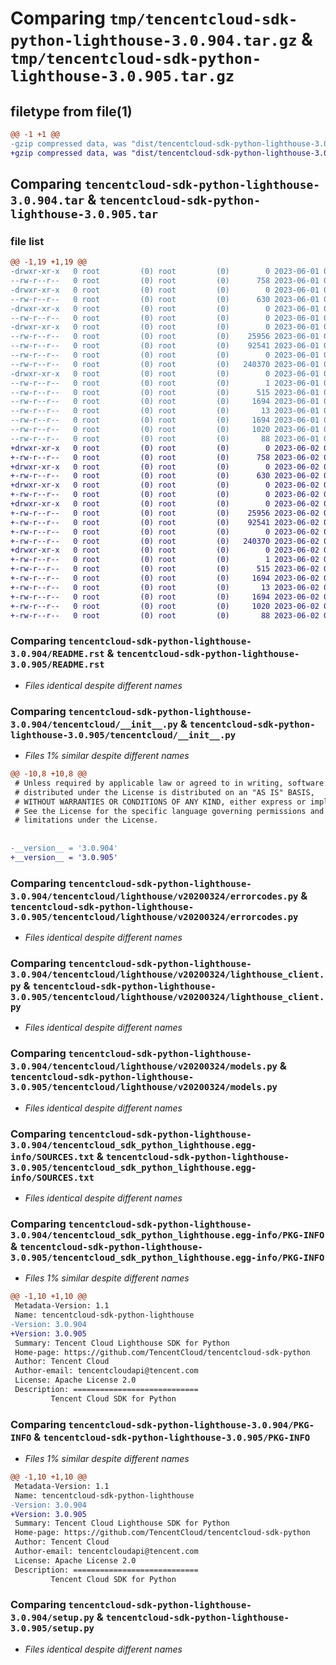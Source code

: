 # Comparing `tmp/tencentcloud-sdk-python-lighthouse-3.0.904.tar.gz` & `tmp/tencentcloud-sdk-python-lighthouse-3.0.905.tar.gz`

## filetype from file(1)

```diff
@@ -1 +1 @@
-gzip compressed data, was "dist/tencentcloud-sdk-python-lighthouse-3.0.904.tar", last modified: Thu Jun  1 02:38:22 2023, max compression
+gzip compressed data, was "dist/tencentcloud-sdk-python-lighthouse-3.0.905.tar", last modified: Fri Jun  2 00:32:16 2023, max compression
```

## Comparing `tencentcloud-sdk-python-lighthouse-3.0.904.tar` & `tencentcloud-sdk-python-lighthouse-3.0.905.tar`

### file list

```diff
@@ -1,19 +1,19 @@
-drwxr-xr-x   0 root         (0) root         (0)        0 2023-06-01 02:38:22.000000 tencentcloud-sdk-python-lighthouse-3.0.904/
--rw-r--r--   0 root         (0) root         (0)      758 2023-06-01 02:38:22.000000 tencentcloud-sdk-python-lighthouse-3.0.904/README.rst
-drwxr-xr-x   0 root         (0) root         (0)        0 2023-06-01 02:38:22.000000 tencentcloud-sdk-python-lighthouse-3.0.904/tencentcloud/
--rw-r--r--   0 root         (0) root         (0)      630 2023-06-01 02:38:22.000000 tencentcloud-sdk-python-lighthouse-3.0.904/tencentcloud/__init__.py
-drwxr-xr-x   0 root         (0) root         (0)        0 2023-06-01 02:38:22.000000 tencentcloud-sdk-python-lighthouse-3.0.904/tencentcloud/lighthouse/
--rw-r--r--   0 root         (0) root         (0)        0 2023-06-01 02:38:22.000000 tencentcloud-sdk-python-lighthouse-3.0.904/tencentcloud/lighthouse/__init__.py
-drwxr-xr-x   0 root         (0) root         (0)        0 2023-06-01 02:38:22.000000 tencentcloud-sdk-python-lighthouse-3.0.904/tencentcloud/lighthouse/v20200324/
--rw-r--r--   0 root         (0) root         (0)    25956 2023-06-01 02:38:22.000000 tencentcloud-sdk-python-lighthouse-3.0.904/tencentcloud/lighthouse/v20200324/errorcodes.py
--rw-r--r--   0 root         (0) root         (0)    92541 2023-06-01 02:38:22.000000 tencentcloud-sdk-python-lighthouse-3.0.904/tencentcloud/lighthouse/v20200324/lighthouse_client.py
--rw-r--r--   0 root         (0) root         (0)        0 2023-06-01 02:38:22.000000 tencentcloud-sdk-python-lighthouse-3.0.904/tencentcloud/lighthouse/v20200324/__init__.py
--rw-r--r--   0 root         (0) root         (0)   240370 2023-06-01 02:38:22.000000 tencentcloud-sdk-python-lighthouse-3.0.904/tencentcloud/lighthouse/v20200324/models.py
-drwxr-xr-x   0 root         (0) root         (0)        0 2023-06-01 02:38:22.000000 tencentcloud-sdk-python-lighthouse-3.0.904/tencentcloud_sdk_python_lighthouse.egg-info/
--rw-r--r--   0 root         (0) root         (0)        1 2023-06-01 02:38:22.000000 tencentcloud-sdk-python-lighthouse-3.0.904/tencentcloud_sdk_python_lighthouse.egg-info/dependency_links.txt
--rw-r--r--   0 root         (0) root         (0)      515 2023-06-01 02:38:22.000000 tencentcloud-sdk-python-lighthouse-3.0.904/tencentcloud_sdk_python_lighthouse.egg-info/SOURCES.txt
--rw-r--r--   0 root         (0) root         (0)     1694 2023-06-01 02:38:22.000000 tencentcloud-sdk-python-lighthouse-3.0.904/tencentcloud_sdk_python_lighthouse.egg-info/PKG-INFO
--rw-r--r--   0 root         (0) root         (0)       13 2023-06-01 02:38:22.000000 tencentcloud-sdk-python-lighthouse-3.0.904/tencentcloud_sdk_python_lighthouse.egg-info/top_level.txt
--rw-r--r--   0 root         (0) root         (0)     1694 2023-06-01 02:38:22.000000 tencentcloud-sdk-python-lighthouse-3.0.904/PKG-INFO
--rw-r--r--   0 root         (0) root         (0)     1020 2023-06-01 02:38:22.000000 tencentcloud-sdk-python-lighthouse-3.0.904/setup.py
--rw-r--r--   0 root         (0) root         (0)       88 2023-06-01 02:38:22.000000 tencentcloud-sdk-python-lighthouse-3.0.904/setup.cfg
+drwxr-xr-x   0 root         (0) root         (0)        0 2023-06-02 00:32:16.000000 tencentcloud-sdk-python-lighthouse-3.0.905/
+-rw-r--r--   0 root         (0) root         (0)      758 2023-06-02 00:32:16.000000 tencentcloud-sdk-python-lighthouse-3.0.905/README.rst
+drwxr-xr-x   0 root         (0) root         (0)        0 2023-06-02 00:32:16.000000 tencentcloud-sdk-python-lighthouse-3.0.905/tencentcloud/
+-rw-r--r--   0 root         (0) root         (0)      630 2023-06-02 00:32:16.000000 tencentcloud-sdk-python-lighthouse-3.0.905/tencentcloud/__init__.py
+drwxr-xr-x   0 root         (0) root         (0)        0 2023-06-02 00:32:16.000000 tencentcloud-sdk-python-lighthouse-3.0.905/tencentcloud/lighthouse/
+-rw-r--r--   0 root         (0) root         (0)        0 2023-06-02 00:32:16.000000 tencentcloud-sdk-python-lighthouse-3.0.905/tencentcloud/lighthouse/__init__.py
+drwxr-xr-x   0 root         (0) root         (0)        0 2023-06-02 00:32:16.000000 tencentcloud-sdk-python-lighthouse-3.0.905/tencentcloud/lighthouse/v20200324/
+-rw-r--r--   0 root         (0) root         (0)    25956 2023-06-02 00:32:16.000000 tencentcloud-sdk-python-lighthouse-3.0.905/tencentcloud/lighthouse/v20200324/errorcodes.py
+-rw-r--r--   0 root         (0) root         (0)    92541 2023-06-02 00:32:16.000000 tencentcloud-sdk-python-lighthouse-3.0.905/tencentcloud/lighthouse/v20200324/lighthouse_client.py
+-rw-r--r--   0 root         (0) root         (0)        0 2023-06-02 00:32:16.000000 tencentcloud-sdk-python-lighthouse-3.0.905/tencentcloud/lighthouse/v20200324/__init__.py
+-rw-r--r--   0 root         (0) root         (0)   240370 2023-06-02 00:32:16.000000 tencentcloud-sdk-python-lighthouse-3.0.905/tencentcloud/lighthouse/v20200324/models.py
+drwxr-xr-x   0 root         (0) root         (0)        0 2023-06-02 00:32:16.000000 tencentcloud-sdk-python-lighthouse-3.0.905/tencentcloud_sdk_python_lighthouse.egg-info/
+-rw-r--r--   0 root         (0) root         (0)        1 2023-06-02 00:32:16.000000 tencentcloud-sdk-python-lighthouse-3.0.905/tencentcloud_sdk_python_lighthouse.egg-info/dependency_links.txt
+-rw-r--r--   0 root         (0) root         (0)      515 2023-06-02 00:32:16.000000 tencentcloud-sdk-python-lighthouse-3.0.905/tencentcloud_sdk_python_lighthouse.egg-info/SOURCES.txt
+-rw-r--r--   0 root         (0) root         (0)     1694 2023-06-02 00:32:16.000000 tencentcloud-sdk-python-lighthouse-3.0.905/tencentcloud_sdk_python_lighthouse.egg-info/PKG-INFO
+-rw-r--r--   0 root         (0) root         (0)       13 2023-06-02 00:32:16.000000 tencentcloud-sdk-python-lighthouse-3.0.905/tencentcloud_sdk_python_lighthouse.egg-info/top_level.txt
+-rw-r--r--   0 root         (0) root         (0)     1694 2023-06-02 00:32:16.000000 tencentcloud-sdk-python-lighthouse-3.0.905/PKG-INFO
+-rw-r--r--   0 root         (0) root         (0)     1020 2023-06-02 00:32:16.000000 tencentcloud-sdk-python-lighthouse-3.0.905/setup.py
+-rw-r--r--   0 root         (0) root         (0)       88 2023-06-02 00:32:16.000000 tencentcloud-sdk-python-lighthouse-3.0.905/setup.cfg
```

### Comparing `tencentcloud-sdk-python-lighthouse-3.0.904/README.rst` & `tencentcloud-sdk-python-lighthouse-3.0.905/README.rst`

 * *Files identical despite different names*

### Comparing `tencentcloud-sdk-python-lighthouse-3.0.904/tencentcloud/__init__.py` & `tencentcloud-sdk-python-lighthouse-3.0.905/tencentcloud/__init__.py`

 * *Files 1% similar despite different names*

```diff
@@ -10,8 +10,8 @@
 # Unless required by applicable law or agreed to in writing, software
 # distributed under the License is distributed on an "AS IS" BASIS,
 # WITHOUT WARRANTIES OR CONDITIONS OF ANY KIND, either express or implied.
 # See the License for the specific language governing permissions and
 # limitations under the License.
 
 
-__version__ = '3.0.904'
+__version__ = '3.0.905'
```

### Comparing `tencentcloud-sdk-python-lighthouse-3.0.904/tencentcloud/lighthouse/v20200324/errorcodes.py` & `tencentcloud-sdk-python-lighthouse-3.0.905/tencentcloud/lighthouse/v20200324/errorcodes.py`

 * *Files identical despite different names*

### Comparing `tencentcloud-sdk-python-lighthouse-3.0.904/tencentcloud/lighthouse/v20200324/lighthouse_client.py` & `tencentcloud-sdk-python-lighthouse-3.0.905/tencentcloud/lighthouse/v20200324/lighthouse_client.py`

 * *Files identical despite different names*

### Comparing `tencentcloud-sdk-python-lighthouse-3.0.904/tencentcloud/lighthouse/v20200324/models.py` & `tencentcloud-sdk-python-lighthouse-3.0.905/tencentcloud/lighthouse/v20200324/models.py`

 * *Files identical despite different names*

### Comparing `tencentcloud-sdk-python-lighthouse-3.0.904/tencentcloud_sdk_python_lighthouse.egg-info/SOURCES.txt` & `tencentcloud-sdk-python-lighthouse-3.0.905/tencentcloud_sdk_python_lighthouse.egg-info/SOURCES.txt`

 * *Files identical despite different names*

### Comparing `tencentcloud-sdk-python-lighthouse-3.0.904/tencentcloud_sdk_python_lighthouse.egg-info/PKG-INFO` & `tencentcloud-sdk-python-lighthouse-3.0.905/tencentcloud_sdk_python_lighthouse.egg-info/PKG-INFO`

 * *Files 1% similar despite different names*

```diff
@@ -1,10 +1,10 @@
 Metadata-Version: 1.1
 Name: tencentcloud-sdk-python-lighthouse
-Version: 3.0.904
+Version: 3.0.905
 Summary: Tencent Cloud Lighthouse SDK for Python
 Home-page: https://github.com/TencentCloud/tencentcloud-sdk-python
 Author: Tencent Cloud
 Author-email: tencentcloudapi@tencent.com
 License: Apache License 2.0
 Description: ============================
         Tencent Cloud SDK for Python
```

### Comparing `tencentcloud-sdk-python-lighthouse-3.0.904/PKG-INFO` & `tencentcloud-sdk-python-lighthouse-3.0.905/PKG-INFO`

 * *Files 1% similar despite different names*

```diff
@@ -1,10 +1,10 @@
 Metadata-Version: 1.1
 Name: tencentcloud-sdk-python-lighthouse
-Version: 3.0.904
+Version: 3.0.905
 Summary: Tencent Cloud Lighthouse SDK for Python
 Home-page: https://github.com/TencentCloud/tencentcloud-sdk-python
 Author: Tencent Cloud
 Author-email: tencentcloudapi@tencent.com
 License: Apache License 2.0
 Description: ============================
         Tencent Cloud SDK for Python
```

### Comparing `tencentcloud-sdk-python-lighthouse-3.0.904/setup.py` & `tencentcloud-sdk-python-lighthouse-3.0.905/setup.py`

 * *Files identical despite different names*

